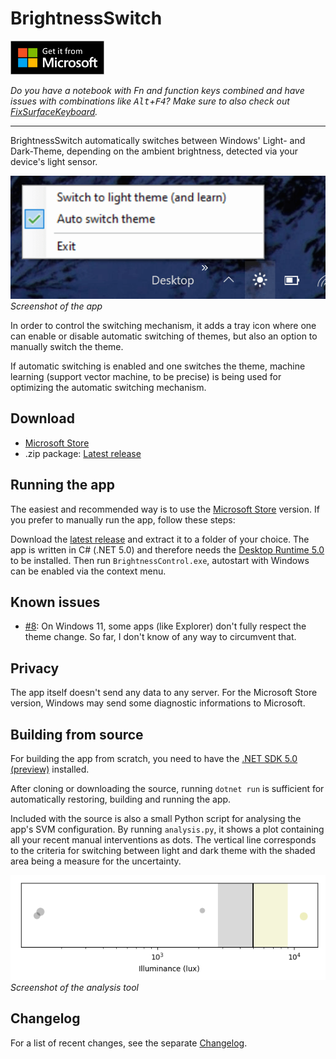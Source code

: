 # BrightnessSwitch

[<img src="images/microsoft_store_badge.svg" alt="Get it from Microsoft" width="150" />](https://www.microsoft.com/store/productId/9NK5PND0SQ07)

_Do you have a notebook with Fn and function keys combined and have issues with combinations like <kbd>Alt</kbd>+<kbd>F4</kbd>? Make sure to also check out [FixSurfaceKeyboard](https://github.com/stephtr/FixSurfaceKeyboard)._

---

BrightnessSwitch automatically switches between Windows' Light- and Dark-Theme, depending on the ambient brightness, detected via your device's light sensor.

![Screenshot](images/screenshot.png)<br />
_Screenshot of the app_

In order to control the switching mechanism, it adds a tray icon where one can enable or disable automatic switching of themes, but also an option to manually switch the theme.

If automatic switching is enabled and one switches the theme, machine learning (support vector machine, to be precise) is being used for optimizing the automatic switching mechanism.

## Download

- [Microsoft Store](https://www.microsoft.com/store/productId/9NK5PND0SQ07)
- .zip package: [Latest release](https://github.com/stephtr/BrightnessSwitch/releases)

## Running the app

The easiest and recommended way is to use the [Microsoft Store](https://www.microsoft.com/store/productId/9NK5PND0SQ07) version. If you prefer to manually run the app, follow these steps:

Download the [latest release](https://github.com/stephtr/BrightnessSwitch/releases) and extract it to a folder of your choice. The app is written in C# (.NET 5.0) and therefore needs the [Desktop Runtime 5.0](https://dotnet.microsoft.com/download/dotnet/5.0#runtime-desktop-5.0.0-preview.2) to be installed. Then run `BrightnessControl.exe`, autostart with Windows can be enabled via the context menu.

## Known issues

* [#8](https://github.com/stephtr/BrightnessSwitch/issues/8): On Windows 11, some apps (like Explorer) don't fully respect the theme change. So far, I don't know of any way to circumvent that.

## Privacy

The app itself doesn't send any data to any server. For the Microsoft Store version, Windows may send some diagnostic informations to Microsoft.

## Building from source

For building the app from scratch, you need to have the [.NET SDK 5.0 (preview)](https://dotnet.microsoft.com/download/dotnet/5.0) installed.

After cloning or downloading the source, running `dotnet run` is sufficient for automatically restoring, building and running the app.

Included with the source is also a small Python script for analysing the app's SVM configuration. By running `analysis.py`, it shows a plot containing all your recent manual interventions as dots. The vertical line corresponds to the criteria for switching between light and dark theme with the shaded area being a measure for the uncertainty.

![Screenshot analysis](images/screenshot_analysis.png)<br />
_Screenshot of the analysis tool_

## Changelog

For a list of recent changes, see the separate [Changelog](changelog.md).
